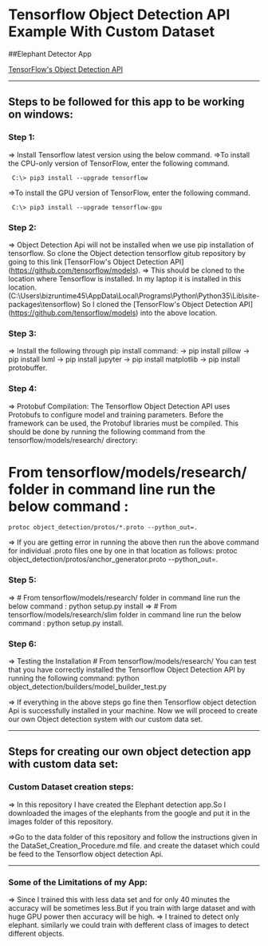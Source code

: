 # Tensorflow Object Detection API Example With Custom Dataset

##Elephant Detector App

[TensorFlow's Object Detection API](https://github.com/tensorflow/models/tree/master/research/object_detection)

-----------------------------------------------------------------------------------------------------------------------------------------
## Steps to be followed for this app to be working on windows:

### Step 1:

=> Install Tensorflow latest version using the below command.
=>To install the CPU-only version of TensorFlow, enter the following command.

     C:\> pip3 install --upgrade tensorflow	
=>To install the GPU version of TensorFlow, enter the following command.

     C:\> pip3 install --upgrade tensorflow-gpu


		
### Step 2:

=> Object Detection Api will not be installed when we use pip installation of tensorflow. 
   So clone the Object detection tensorflow gitub repository  by going to this link [TensorFlow's Object Detection API] (https://github.com/tensorflow/models).
=> This should be cloned to the location where Tensorflow is installed. In my laptop it is installed in this location.
   (C:\Users\bizruntime45\AppData\Local\Programs\Python\Python35\Lib\site-packages\tensorflow)
   So I cloned the  [TensorFlow's Object Detection API] (https://github.com/tensorflow/models) into the above location.


   
### Step 3:

=> Install the following through pip install command:
		-> pip install pillow
		-> pip install lxml
		-> pip install jupyter
		-> pip install matplotlib
		-> pip install protobuffer.


		
### Step 4:

=> Protobuf Compilation:
   The Tensorflow Object Detection API uses Protobufs to configure model and training parameters. Before the framework can be used, the Protobuf libraries must be compiled. This should be done by running the following command from the tensorflow/models/research/ directory:

   # From tensorflow/models/research/  folder in command line   run the below command :
	protoc object_detection/protos/*.proto --python_out=.  

=> If you are getting error in running the above then run the above command for individual .proto files one by one in that location as follows:
   protoc object_detection/protos/anchor_generator.proto --python_out=.

   
  
### Step 5:

=> # From tensorflow/models/research/  folder in command line   run the below command :
     python setup.py install
=> # From tensorflow/models/research/slim  folder in command line   run the below command :
     python setup.py install.



	 
### Step 6:

=> Testing the Installation
	# From tensorflow/models/research/
	You can test that you have correctly installed the Tensorflow Object Detection API by running the following command:
		python object_detection/builders/model_builder_test.py

=> If everything in the above steps go fine then Tensorflow object detection Api is successfully installed in your machine. 
   Now we will	proceed to create our own 	Object detection system with our custom data set.

-------------------------------------------------------------------------------------------------------------------------------------------------

## Steps for creating our own object detection app with custom data set:

### Custom Dataset creation steps:

=> In this repository I have created the Elephant detection app.So I downloaded the images of the elephants from the google and put it in the images folder of this repository.

=>Go to the data folder of this repository and follow the instructions given in the DataSet_Creation_Procedure.md file.
  and create the dataset which could be feed to the Tensorflow object detection Api.

-------------------------------------------------------------------------------------------------------------------------------------------------

	
### Some of the Limitations of my App:

=> Since I trained this with less data set and for only 40 minutes the accuracy will be sometimes less.But if you train with large dataset and with huge GPU power then accuracy will be high.
=> I trained to detect only elephant. similarly we could train with defferent class of images to detect different objects.



